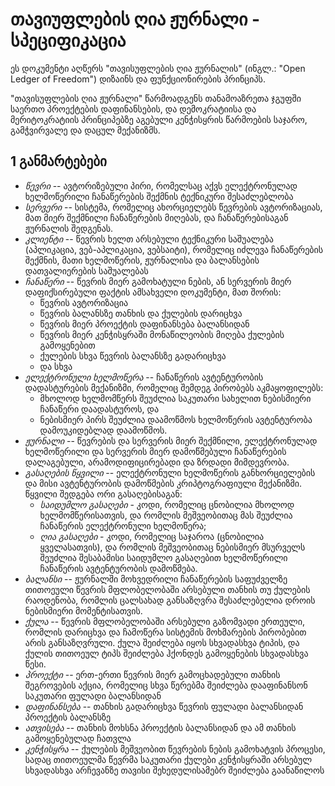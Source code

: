 თავიუფლების ღია ჟურნალი - სპეციფიკაცია
======================================

ეს დოკუმენტი აღწერს "თავისუფლების ღია ჟურნალის"
(ინგლ.: "Open Ledger of Freedom") დიზაინს
და ფუნქციონირების პრინციპს.

"თავისუფლების ღია ჟურნალი" წარმოადგენს თანამოაზრეთა
ჯგუფში საერთო პროექტების დაფინანსების, და დემოკრატიისა
და მერიტოკრატიის პრინციპებზე აგებული კენჭისყრის წარმოების
საჯარო, გამჭვირვალე და დაცულ მექანიზმს.

1 განმარტებები
--------------

- *წევრი* -- ავტორიზებული პირი, რომელსაც აქვს ელექტრონულად ხელმოწერილი
  ჩანაწერების შექმნის ტექნიკური შესაძლებლობა
- *სერვერი* -- სისტემა, რომელიც ახორციელებს წევრების ავტორიზაციას,
  მათ მიერ შექმნილი ჩანაწერების მიღებას, და ჩანაწერებისაგან ჟურნალის
  შედგენას.
- *კლიენტი* -- წევრის ხელთ არსებული ტექნიკური საშუალება (აპლიკაცია,
  ვებ-აპლიკაცია, ვებსაიტი), რომელიც იძლევა ჩანაწერების შექმნის,
  მათი ხელმოწერის, ჟურნალისა და ბალანსების დათვალიერების საშუალებას
- *ჩანაწერი* -- წევრის მიერ გამოხატული ნების, ან
  სერვერის მიერ დაფიქსირებული ფაქტის ამსახველი დოკუმენტი,
  მათ შორის:
    + წევრის ავტორიზაცია
    + წევრის ბალანსზე თანხის და ქულების დარიცხვა
    + წევრის მიერ პროექტის დაფინანსება ბალანსიდან
    + წევრის მიერ კენჭისყრაში მონაწილეობის მიღება ქულების გამოყენებით
    + ქულების სხვა წევრის ბალანსზე გადარიცხვა
    + და სხვა
- *ელექტრონული ხელმოწერა* -- ჩანაწერის ავტენტურობის
  დადასტურების მექანიზმი, რომელიც შემდეგ პირობებს აკმაყოფილებს:
    + მხოლოდ ხელმომწერს შეუძლია საკუთარი სახელით ნებისმიერი
      ჩანაწერი დაადასტუროს, და
    + ნებისმიერ პირს შეუძლია დაამოწმოს ხელმოწერის ავტენტურობა
      დამოუკიდებლად დაამოწმოს.
- *ჟურნალი* -- წევრების და სერვერის მიერ შექმნილი, ელექტრონულად
  ხელმოწერილი და სერვერის მიერ დამოწმებული ჩანაწერების
  დალაგებული, არამოდიფიცირებადი და ზრდადი მიმდევრობა.
- *გასაღების წყვილი* -- ელექტრონული ხელმოწერის განხორციელების
  და მისი ავტენტურობის დამოწმების კრიპტოგრაფიული მექანიზმი.
  წყვილი შედგება ორი გასაღებისაგან:
    + *საიდუმლო გასაღები* - კოდი, რომელიც ცნობილია მხოლოდ ხელმომწერისათვის,
      და რომლის მეშვეობითაც მას შეუძლია ჩანაწერის ელექტრონული ხელმოწერა;
    + *ღია გასაღები* - კოდი, რომელიც საჯაროა (ცნობილია ყველასათვის),
      და რომლის მეშვეობითაც ნებისმიერ მსურველს შეუძლია შესაბამისი
      საიდუმლო გასაღებით ხელმოწერილი ჩანაწერის ავტენტურობის დამოწმება.
- *ბალანსი* -- ჟურნალში მოხვედრილი ჩანაწერების საფუძველზე
  თითოეული წევრის მფლობელობაში არსებული თანხის თუ ქულების
  რაოდენობა, რომლის ცალსახად განსაზღვრა შესაძლებელია დროის ნებისმიერი
  მომენტისათვის.
- *ქულა* -- წევრის მფლობელობაში არსებული გაზომვადი ერთეული, რომლის
  დარიცხვა და ჩამოწერა სისტემის მოხმარების პირობებით არის განსაზღვრული.
  ქულა შეიძლება იყოს სხვადასხვა ტიპის, და ქულის თითოეულ ტიპს შეიძლება
  ჰქონდეს გამოყენების სხვადასხვა წესი.
- *პროექტი* -- ერთ-ერთი წევრის მიერ გამოცხადებული თანხის შეგროვების
  აქცია, რომელიც სხვა წერებმა შეიძლება დააფინანსონ საკუთარი ფულადი ბალანსიდან
- *დაფინანსება* -- თანხის გადარიცხვა წევრის ფულადი ბალანსიდან პროექტის ბალანსზე
- *ათვისება* -- თანხის მოხსნა პროექტის ბალანსიდან და ამ თანხის
  გამოყენებულად ჩათვლა
- *კენჭისყრა* -- ქულების მეშვეობით წევრების ნების გამოხატვის პროცესი,
  სადაც თითოეულმა წევრმა საკუთარი ქულები კენჭისყრაში არსებულ სხვადასხვა
  არჩევანზე თავისი შეხედულისამებრ შეიძლება გაანაწილოს
